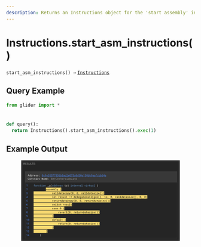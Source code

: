 ```yaml
---
description: Returns an Instructions object for the 'start assembly' instructions.
---
```


# Instructions.start\_asm\_instructions()

`start_asm_instructions() →` [`Instructions`](./)

## Query Example

```python
from glider import *


def query():
  return Instructions().start_asm_instructions().exec(1)
```

## Example Output

<figure><img src="../../.gitbook/assets/image (261).png" alt=""><figcaption></figcaption></figure>

